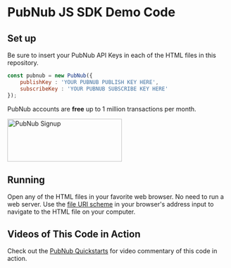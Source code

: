 # PubNub JS SDK Demo Code

## Set up

Be sure to insert your PubNub API Keys in each of the HTML files in this repository.

```javascript
const pubnub = new PubNub({
    publishKey : 'YOUR PUBNUB PUBLISH KEY HERE',
    subscribeKey : 'YOUR PUBNUB SUBSCRIBE KEY HERE'
});
```

PubNub accounts are **free** up to 1 million transactions per month.

<a href="https://admin.pubnub.com/register">
    <img alt="PubNub Signup" src="https://i.imgur.com/og5DDjf.png" width=260 height=97/>
</a>

## Running

Open any of the HTML files in your favorite web browser. No need to run a web server. Use the [file URI scheme](https://en.wikipedia.org/wiki/File_URI_scheme) in your browser's address input to navigate to the HTML file on your computer.

## Videos of This Code in Action

Check out the [PubNub Quickstarts](https://www.pubnub.com/docs/getting-started-guides/pubnub-publish-subscribe?devrel_gh=pubnub-js-quickstart) for video commentary of this code in action.
